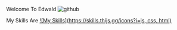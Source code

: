 Welcome To Edwald 
![github](https://img.shields.io/badge/GitHub-000000?style=for-the-badge&logo=GitHub&logoColor=white)

My Skills Are
[![My Skills](https://skills.thijs.gg/icons?i=js, css, html)](https://skills.thijs.gg) 


